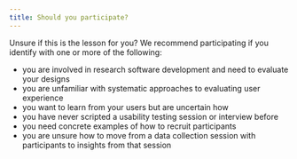 ```yaml
---
title: Should you participate?
---
```


Unsure if this is the lesson for you? We recommend participating if you identify with one or more of the following:

- you are involved in research software development and need to evaluate your designs
- you are unfamiliar with systematic approaches to evaluating user experience
- you want to learn from your users but are uncertain how
- you have never scripted a usability testing session or interview before
- you need concrete examples of how to recruit participants
- you are unsure how to move from a data collection session with participants to insights from that session
